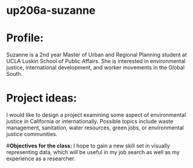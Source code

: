 # up206a-suzanne

# **Profile:** 
Suzanne is a 2nd year Master of Urban and Regional Planning student at UCLA Luskin School of Public Affairs. She is interested in environmental justice, international development, and worker movements in the Global South. 

# **Project ideas:** 
I would like to design a project examining some aspect of environmental justice in California or internationally. Possible topics include waste management, sanitation, water resources, green jobs, or environmental justice communities.

#**Objectives for the class:** 
I hope to gain a new skill set in visually representing data, which will be useful in my job search as well as my experience as a researcher.
